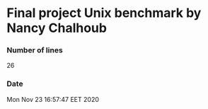 # Final project Unix benchmark by Nancy Chalhoub
### Number of lines
26
### Date 
Mon Nov 23 16:57:47 EET 2020
